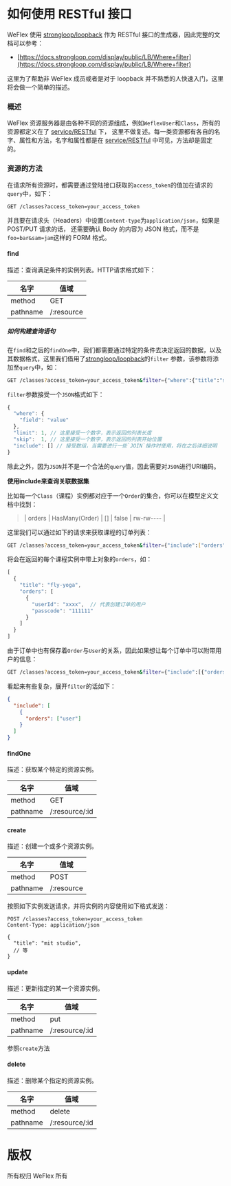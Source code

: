 # 如何使用 RESTful 接口

WeFlex 使用 [strongloop/loopback] 作为 RESTful 接口的生成器，因此完整的文档可以参考：

- [https://docs.strongloop.com/display/public/LB/Where+filter](https://docs.strongloop.com/display/public/LB/Where+filter)

这里为了帮助非 WeFlex 成员或者是对于 loopback 并不熟悉的人快速入门，这里将会做一个简单的描述。

### 概述

WeFlex 资源服务器是由各种不同的资源组成，例如`WeflexUser`和`Class`，所有的资源都定义在了 [service/RESTful] 下，
这里不做复述。每一类资源都有各自的名字、属性和方法，名字和属性都是在 [service/RESTful] 中可见，方法却是固定的。

### 资源的方法

在请求所有资源时，都需要通过登陆接口获取的`access_token`的值加在请求的`query`中，如下：

```
GET /classes?access_token=your_access_token
```

并且要在请求头（Headers）中设置`Content-type`为`application/json`，如果是 POST/PUT 请求的话，
还需要确认 Body 的内容为 JSON 格式，而不是`foo=bar&sam=jam`这样的 FORM 格式。

#### find

描述：查询满足条件的实例列表。HTTP请求格式如下：

| 名字       | 值域       |
|-----------|------------|
| method    | GET        |
| pathname  | /:resource |

##### 如何构建查询语句

在`find`和之后的`findOne`中，我们都需要通过特定的条件去决定返回的数据，以及其数据格式，这里我们借用了[strongloop/loopback]的`filter`
参数，该参数将添加至`query`中，如：

```sh
GET /classes?access_token=your_access_token&filter={"where":{"title":"studio"}}
```

`filter`参数接受一个`JSON`格式如下：

```js
{
  "where": {
    "field": "value"
  },
  "limit": 1, // 这里接受一个数字，表示返回的列表长度
  "skip":  1, // 这里接受一个数字，表示返回的列表开始位置
  "include": [] // 接受数组，当需要进行一些`JOIN`操作时使用，将在之后详细说明
}
```

除此之外，因为`JSON`并不是一个合法的`query`值，因此需要对`JSON`进行URI编码。

**使用include来查询关联数据集**

比如每一个`Class`（课程）实例都对应于一个`Order`的集合，你可以在模型定义文档中找到：

> | orders   | HasMany(Order)   | []      | false    | rw-rw---- |

这里我们可以通过如下的请求来获取课程的订单列表：

```sh
GET /classes?access_token=your_access_token&filter={"include":["orders"]}
```

将会在返回的每个课程实例中带上对象的`orders`，如：

```js
[
  {
    "title": "fly-yoga",
    "orders": [
      {
        "userId": "xxxx",  // 代表创建订单的用户
        "passcode": "111111"
      }
    ]
  }
]
```

由于订单中也有保存着`Order`与`User`的关系，因此如果想让每个订单中可以附带用户的信息：

```sh
GET /classes?access_token=your_access_token&filter={"include":[{"orders":["user"]}]}
```

看起来有些复杂，展开`filter`的话如下：

```json
{
  "include": [
    {
      "orders": ["user"]
    }
  ]
}
```

#### findOne

描述：获取某个特定的资源实例。

| 名字       | 值域           |
|-----------|----------------|
| method    | GET            |
| pathname  | /:resource/:id |

#### create

描述：创建一个或多个资源实例。

| 名字       | 值域       |
|-----------|------------|
| method    | POST       |
| pathname  | /:resource |

按照如下实例发送请求，并将实例的内容使用如下格式发送：

```
POST /classes?access_token=your_access_token
Content-Type: application/json

{
  "title": "mit studio",
  // 等
}
```

#### update

描述：更新指定的某一个资源实例。

| 名字       | 值域           |
|-----------|----------------|
| method    | put            |
| pathname  | /:resource/:id |

参照`create`方法

#### delete

描述：删除某个指定的资源实例。

| 名字       | 值域           |
|-----------|----------------|
| method    | delete         |
| pathname  | /:resource/:id |

# 版权

所有权归 WeFlex 所有

[service/RESTful]: ../RESTful
[strongloop/loopback]: https://github.com/strongloop/loopback
